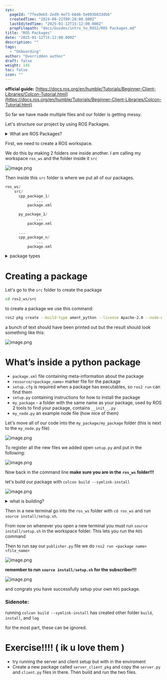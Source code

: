 ```yaml
---
sys:
  pageId: "7fea9eb5-2ed9-4e73-b6d6-5e093b833dbb"
  createdTime: "2024-08-21T00:28:00.000Z"
  lastEditedTime: "2025-01-12T15:12:00.000Z"
  propFilepath: "docs/Guides/intro_to_ROS2/ROS Packages.md"
title: "ROS Packages"
date: "2025-01-12T15:12:00.000Z"
description: ""
tags:
  - "Onboarding"
author: "Overridden author"
draft: false
weight: 145
toc: false
icon: ""
---
```


**official guide:** [https://docs.ros.org/en/humble/Tutorials/Beginner-Client-Libraries/Colcon-Tutorial.html](https://docs.ros.org/en/humble/Tutorials/Beginner-Client-Libraries/Colcon-Tutorial.html)

So far we have made multiple files and our folder is getting messy.

Let's structure our project by using ROS Packages.

<details>

<summary>What are ROS Packages?</summary>

ROS Packages are, as the name implies, packages of code that are highly sharable between ROS developers.

They consist of a folder, `package.xml` file, and source code

```python
      cpp_package_1/
		      ... imagine much code files here ..
          package.xml
```

</details>

First, we need to create a ROS workspace.

We do this by making 2 folders one inside another. I am calling my workspace `ros_ws` and the folder inside it `src`

![image.png](https://prod-files-secure.s3.us-west-2.amazonaws.com/d518164a-d88e-44d1-a4ee-3adb3bd8bce0/70706947-fd18-4537-a67b-e12946812d31/image.png?X-Amz-Algorithm=AWS4-HMAC-SHA256&X-Amz-Content-Sha256=UNSIGNED-PAYLOAD&X-Amz-Credential=ASIAZI2LB466X64A54RM%2F20250326%2Fus-west-2%2Fs3%2Faws4_request&X-Amz-Date=20250326T230816Z&X-Amz-Expires=3600&X-Amz-Security-Token=IQoJb3JpZ2luX2VjEM%2F%2F%2F%2F%2F%2F%2F%2F%2F%2F%2FwEaCXVzLXdlc3QtMiJHMEUCIQCfQ5b83LJ9FtrRohnmGU7ZL%2F2DIJ9oeiETToSftqW9kgIgaRQrgXOcPVYK0VorLjGdMDKGAzmeNTurcFKOmHqA184q%2FwMIOBAAGgw2Mzc0MjMxODM4MDUiDN%2B1YQsTzvSwJ5vN1ircA6LfrVtmqmXBODXsdJGaG6qHHSZBw0xCjE3liipRXA2JSIzx1aWKa%2Fezblf1OVwUuM6FYE%2BlCnfZhf8CXJN2fgoIwFs1WhwBxLRzngudo%2BIa1%2BZKcYzx2R9lfR%2BbwFRUNwAW2AxyiPmhmfDdF92dSGuwvJ4Mw2pYc5C3iF1eZTbZ4Jox7%2BLCDbCtHbYDmLsdVdlozJ%2FGN7x4lPQDUYHVB2R3%2FCx9MgzGoSjWdZQoFapLWFd3ttQ11lXY%2Fnk82nLube%2BtGl5bVTaU4exx%2BQE8u87UD4pKknFS4MdgAbd1aPmfzRV6H75Sbu%2BY6GmUuSglo94uHsShMXU0ER7FHZbzKvGVV6Ikexy9Tp4taQKfJWaJ99%2FMEpyOQAt2dta%2BOaFK0gx9v3Mi%2BH0%2FTMBuLx6LOe99zUnClrth%2FUo81%2Bfkf%2FHva6o929MaGL5WwhikSWseX2KVyi4%2FieogDmeWYUkmv5uKtU3K7t4r1eFmjs5qYquqQ%2BQ96L3qjX73YHGZidalFTaOEY%2Fz6fVnacRa2DSNEZ77%2FODyiKKaJFVSd4JG%2BKEvO9yMwxOAE%2BEZ8DAp1wXNJapesSQns%2F%2F0oJP9Illhgf2f5xpExAkFQWHZdZcQcqcOCB%2Bn%2Fs5NawdDGYCrMNaNkr8GOqUBI%2BLQgz8OgQ7J6YN8w986EKwu1Jl316iAH4uY702yt%2Bi9dVbAsxLv4m7UypVON6dV1vsVnnXDLK5cKApLeWvV4axYpK2IlscsiXeebnV07CoN6shmlc37N5DEVKt%2Fr4mP%2Ff1SgSVECEDx%2BhtJHJIPsLAA08nN8VRhZmx7RlLaPJK%2FMzl78KMFIbc%2FqXbsS2Oi0Xh3mwibgWT9%2Be4moTo5j3dclHh8&X-Amz-Signature=12d15b7f84d1264ee92228956249f7dc6940ca057dbad213b4423b268aef71ff&X-Amz-SignedHeaders=host&x-id=GetObject)

Then inside this `src` folder is where we put all of our packages.

```python
ros_ws/
    src/
      cpp_package_1/
		      ...
          package.xml

      py_package_1/
		      ...
          package.xml

      ...
      cpp_package_n/
		      ...
          package.xml

```

<details>

<summary>package types</summary>

packages can be either `C++` or python.

the intern file structure is different for each but for this guide we will stick to creating python packages

</details>

# Creating a package

Let's go to the `src` folder to create the package

```bash
cd ros2_ws/src
```

to create a package we use this command:

```bash
ros2 pkg create --build-type ament_python --license Apache-2.0 --node-name my_node my_package
```

a bunch of text should have been printed out but the result should look something like this:

![image.png](https://prod-files-secure.s3.us-west-2.amazonaws.com/d518164a-d88e-44d1-a4ee-3adb3bd8bce0/e6cf1e3f-8512-4a3e-b131-079f800bf3e8/image.png?X-Amz-Algorithm=AWS4-HMAC-SHA256&X-Amz-Content-Sha256=UNSIGNED-PAYLOAD&X-Amz-Credential=ASIAZI2LB466X64A54RM%2F20250326%2Fus-west-2%2Fs3%2Faws4_request&X-Amz-Date=20250326T230816Z&X-Amz-Expires=3600&X-Amz-Security-Token=IQoJb3JpZ2luX2VjEM%2F%2F%2F%2F%2F%2F%2F%2F%2F%2F%2FwEaCXVzLXdlc3QtMiJHMEUCIQCfQ5b83LJ9FtrRohnmGU7ZL%2F2DIJ9oeiETToSftqW9kgIgaRQrgXOcPVYK0VorLjGdMDKGAzmeNTurcFKOmHqA184q%2FwMIOBAAGgw2Mzc0MjMxODM4MDUiDN%2B1YQsTzvSwJ5vN1ircA6LfrVtmqmXBODXsdJGaG6qHHSZBw0xCjE3liipRXA2JSIzx1aWKa%2Fezblf1OVwUuM6FYE%2BlCnfZhf8CXJN2fgoIwFs1WhwBxLRzngudo%2BIa1%2BZKcYzx2R9lfR%2BbwFRUNwAW2AxyiPmhmfDdF92dSGuwvJ4Mw2pYc5C3iF1eZTbZ4Jox7%2BLCDbCtHbYDmLsdVdlozJ%2FGN7x4lPQDUYHVB2R3%2FCx9MgzGoSjWdZQoFapLWFd3ttQ11lXY%2Fnk82nLube%2BtGl5bVTaU4exx%2BQE8u87UD4pKknFS4MdgAbd1aPmfzRV6H75Sbu%2BY6GmUuSglo94uHsShMXU0ER7FHZbzKvGVV6Ikexy9Tp4taQKfJWaJ99%2FMEpyOQAt2dta%2BOaFK0gx9v3Mi%2BH0%2FTMBuLx6LOe99zUnClrth%2FUo81%2Bfkf%2FHva6o929MaGL5WwhikSWseX2KVyi4%2FieogDmeWYUkmv5uKtU3K7t4r1eFmjs5qYquqQ%2BQ96L3qjX73YHGZidalFTaOEY%2Fz6fVnacRa2DSNEZ77%2FODyiKKaJFVSd4JG%2BKEvO9yMwxOAE%2BEZ8DAp1wXNJapesSQns%2F%2F0oJP9Illhgf2f5xpExAkFQWHZdZcQcqcOCB%2Bn%2Fs5NawdDGYCrMNaNkr8GOqUBI%2BLQgz8OgQ7J6YN8w986EKwu1Jl316iAH4uY702yt%2Bi9dVbAsxLv4m7UypVON6dV1vsVnnXDLK5cKApLeWvV4axYpK2IlscsiXeebnV07CoN6shmlc37N5DEVKt%2Fr4mP%2Ff1SgSVECEDx%2BhtJHJIPsLAA08nN8VRhZmx7RlLaPJK%2FMzl78KMFIbc%2FqXbsS2Oi0Xh3mwibgWT9%2Be4moTo5j3dclHh8&X-Amz-Signature=f1262cd422f70ac3f7dd2d4e607665c6a8d68477ea720392d5aafdd55a7cfce8&X-Amz-SignedHeaders=host&x-id=GetObject)

# What’s inside a python package

- `package.xml` file containing meta-information about the package
- `resource/<package_name>` marker file for the package
- `setup.cfg` is required when a package has executables, so `ros2 run` can find them
- `setup.py` containing instructions for how to install the package
- `my_package` - a folder with the same name as your package, used by ROS 2 tools to find your package, contains `__init__.py`
- `my_node.py` an example node file (how nice of them)

Let's move all of our code into the `my_package/my_package` folder (this is next to the `my_node.py` file)

![image.png](https://prod-files-secure.s3.us-west-2.amazonaws.com/d518164a-d88e-44d1-a4ee-3adb3bd8bce0/9ce58f11-0da9-4d3e-b86d-506a9685d378/image.png?X-Amz-Algorithm=AWS4-HMAC-SHA256&X-Amz-Content-Sha256=UNSIGNED-PAYLOAD&X-Amz-Credential=ASIAZI2LB466X64A54RM%2F20250326%2Fus-west-2%2Fs3%2Faws4_request&X-Amz-Date=20250326T230816Z&X-Amz-Expires=3600&X-Amz-Security-Token=IQoJb3JpZ2luX2VjEM%2F%2F%2F%2F%2F%2F%2F%2F%2F%2F%2FwEaCXVzLXdlc3QtMiJHMEUCIQCfQ5b83LJ9FtrRohnmGU7ZL%2F2DIJ9oeiETToSftqW9kgIgaRQrgXOcPVYK0VorLjGdMDKGAzmeNTurcFKOmHqA184q%2FwMIOBAAGgw2Mzc0MjMxODM4MDUiDN%2B1YQsTzvSwJ5vN1ircA6LfrVtmqmXBODXsdJGaG6qHHSZBw0xCjE3liipRXA2JSIzx1aWKa%2Fezblf1OVwUuM6FYE%2BlCnfZhf8CXJN2fgoIwFs1WhwBxLRzngudo%2BIa1%2BZKcYzx2R9lfR%2BbwFRUNwAW2AxyiPmhmfDdF92dSGuwvJ4Mw2pYc5C3iF1eZTbZ4Jox7%2BLCDbCtHbYDmLsdVdlozJ%2FGN7x4lPQDUYHVB2R3%2FCx9MgzGoSjWdZQoFapLWFd3ttQ11lXY%2Fnk82nLube%2BtGl5bVTaU4exx%2BQE8u87UD4pKknFS4MdgAbd1aPmfzRV6H75Sbu%2BY6GmUuSglo94uHsShMXU0ER7FHZbzKvGVV6Ikexy9Tp4taQKfJWaJ99%2FMEpyOQAt2dta%2BOaFK0gx9v3Mi%2BH0%2FTMBuLx6LOe99zUnClrth%2FUo81%2Bfkf%2FHva6o929MaGL5WwhikSWseX2KVyi4%2FieogDmeWYUkmv5uKtU3K7t4r1eFmjs5qYquqQ%2BQ96L3qjX73YHGZidalFTaOEY%2Fz6fVnacRa2DSNEZ77%2FODyiKKaJFVSd4JG%2BKEvO9yMwxOAE%2BEZ8DAp1wXNJapesSQns%2F%2F0oJP9Illhgf2f5xpExAkFQWHZdZcQcqcOCB%2Bn%2Fs5NawdDGYCrMNaNkr8GOqUBI%2BLQgz8OgQ7J6YN8w986EKwu1Jl316iAH4uY702yt%2Bi9dVbAsxLv4m7UypVON6dV1vsVnnXDLK5cKApLeWvV4axYpK2IlscsiXeebnV07CoN6shmlc37N5DEVKt%2Fr4mP%2Ff1SgSVECEDx%2BhtJHJIPsLAA08nN8VRhZmx7RlLaPJK%2FMzl78KMFIbc%2FqXbsS2Oi0Xh3mwibgWT9%2Be4moTo5j3dclHh8&X-Amz-Signature=a1b07dca04d6f5c38c4be27bf725e44a88d352932d9294a304f4dcef697a26c4&X-Amz-SignedHeaders=host&x-id=GetObject)

To register all the new files we added open `setup.py` and put in the following:

![image.png](https://prod-files-secure.s3.us-west-2.amazonaws.com/d518164a-d88e-44d1-a4ee-3adb3bd8bce0/1cd7c262-4cae-4496-9d75-c178537d24a2/image.png?X-Amz-Algorithm=AWS4-HMAC-SHA256&X-Amz-Content-Sha256=UNSIGNED-PAYLOAD&X-Amz-Credential=ASIAZI2LB466X64A54RM%2F20250326%2Fus-west-2%2Fs3%2Faws4_request&X-Amz-Date=20250326T230816Z&X-Amz-Expires=3600&X-Amz-Security-Token=IQoJb3JpZ2luX2VjEM%2F%2F%2F%2F%2F%2F%2F%2F%2F%2F%2FwEaCXVzLXdlc3QtMiJHMEUCIQCfQ5b83LJ9FtrRohnmGU7ZL%2F2DIJ9oeiETToSftqW9kgIgaRQrgXOcPVYK0VorLjGdMDKGAzmeNTurcFKOmHqA184q%2FwMIOBAAGgw2Mzc0MjMxODM4MDUiDN%2B1YQsTzvSwJ5vN1ircA6LfrVtmqmXBODXsdJGaG6qHHSZBw0xCjE3liipRXA2JSIzx1aWKa%2Fezblf1OVwUuM6FYE%2BlCnfZhf8CXJN2fgoIwFs1WhwBxLRzngudo%2BIa1%2BZKcYzx2R9lfR%2BbwFRUNwAW2AxyiPmhmfDdF92dSGuwvJ4Mw2pYc5C3iF1eZTbZ4Jox7%2BLCDbCtHbYDmLsdVdlozJ%2FGN7x4lPQDUYHVB2R3%2FCx9MgzGoSjWdZQoFapLWFd3ttQ11lXY%2Fnk82nLube%2BtGl5bVTaU4exx%2BQE8u87UD4pKknFS4MdgAbd1aPmfzRV6H75Sbu%2BY6GmUuSglo94uHsShMXU0ER7FHZbzKvGVV6Ikexy9Tp4taQKfJWaJ99%2FMEpyOQAt2dta%2BOaFK0gx9v3Mi%2BH0%2FTMBuLx6LOe99zUnClrth%2FUo81%2Bfkf%2FHva6o929MaGL5WwhikSWseX2KVyi4%2FieogDmeWYUkmv5uKtU3K7t4r1eFmjs5qYquqQ%2BQ96L3qjX73YHGZidalFTaOEY%2Fz6fVnacRa2DSNEZ77%2FODyiKKaJFVSd4JG%2BKEvO9yMwxOAE%2BEZ8DAp1wXNJapesSQns%2F%2F0oJP9Illhgf2f5xpExAkFQWHZdZcQcqcOCB%2Bn%2Fs5NawdDGYCrMNaNkr8GOqUBI%2BLQgz8OgQ7J6YN8w986EKwu1Jl316iAH4uY702yt%2Bi9dVbAsxLv4m7UypVON6dV1vsVnnXDLK5cKApLeWvV4axYpK2IlscsiXeebnV07CoN6shmlc37N5DEVKt%2Fr4mP%2Ff1SgSVECEDx%2BhtJHJIPsLAA08nN8VRhZmx7RlLaPJK%2FMzl78KMFIbc%2FqXbsS2Oi0Xh3mwibgWT9%2Be4moTo5j3dclHh8&X-Amz-Signature=9f1c3dee67d72ea86e80911a919f4d0df34f6684acad44d9b700f153729bebdc&X-Amz-SignedHeaders=host&x-id=GetObject)

Now back in the command line **make sure you are in the** **`ros_ws`** **folder!!!**

let's build our package with `colcon build --symlink-install`

![image.png](https://prod-files-secure.s3.us-west-2.amazonaws.com/d518164a-d88e-44d1-a4ee-3adb3bd8bce0/2f2a0d27-b173-48fd-b189-5f5c0ce65619/image.png?X-Amz-Algorithm=AWS4-HMAC-SHA256&X-Amz-Content-Sha256=UNSIGNED-PAYLOAD&X-Amz-Credential=ASIAZI2LB466X64A54RM%2F20250326%2Fus-west-2%2Fs3%2Faws4_request&X-Amz-Date=20250326T230816Z&X-Amz-Expires=3600&X-Amz-Security-Token=IQoJb3JpZ2luX2VjEM%2F%2F%2F%2F%2F%2F%2F%2F%2F%2F%2FwEaCXVzLXdlc3QtMiJHMEUCIQCfQ5b83LJ9FtrRohnmGU7ZL%2F2DIJ9oeiETToSftqW9kgIgaRQrgXOcPVYK0VorLjGdMDKGAzmeNTurcFKOmHqA184q%2FwMIOBAAGgw2Mzc0MjMxODM4MDUiDN%2B1YQsTzvSwJ5vN1ircA6LfrVtmqmXBODXsdJGaG6qHHSZBw0xCjE3liipRXA2JSIzx1aWKa%2Fezblf1OVwUuM6FYE%2BlCnfZhf8CXJN2fgoIwFs1WhwBxLRzngudo%2BIa1%2BZKcYzx2R9lfR%2BbwFRUNwAW2AxyiPmhmfDdF92dSGuwvJ4Mw2pYc5C3iF1eZTbZ4Jox7%2BLCDbCtHbYDmLsdVdlozJ%2FGN7x4lPQDUYHVB2R3%2FCx9MgzGoSjWdZQoFapLWFd3ttQ11lXY%2Fnk82nLube%2BtGl5bVTaU4exx%2BQE8u87UD4pKknFS4MdgAbd1aPmfzRV6H75Sbu%2BY6GmUuSglo94uHsShMXU0ER7FHZbzKvGVV6Ikexy9Tp4taQKfJWaJ99%2FMEpyOQAt2dta%2BOaFK0gx9v3Mi%2BH0%2FTMBuLx6LOe99zUnClrth%2FUo81%2Bfkf%2FHva6o929MaGL5WwhikSWseX2KVyi4%2FieogDmeWYUkmv5uKtU3K7t4r1eFmjs5qYquqQ%2BQ96L3qjX73YHGZidalFTaOEY%2Fz6fVnacRa2DSNEZ77%2FODyiKKaJFVSd4JG%2BKEvO9yMwxOAE%2BEZ8DAp1wXNJapesSQns%2F%2F0oJP9Illhgf2f5xpExAkFQWHZdZcQcqcOCB%2Bn%2Fs5NawdDGYCrMNaNkr8GOqUBI%2BLQgz8OgQ7J6YN8w986EKwu1Jl316iAH4uY702yt%2Bi9dVbAsxLv4m7UypVON6dV1vsVnnXDLK5cKApLeWvV4axYpK2IlscsiXeebnV07CoN6shmlc37N5DEVKt%2Fr4mP%2Ff1SgSVECEDx%2BhtJHJIPsLAA08nN8VRhZmx7RlLaPJK%2FMzl78KMFIbc%2FqXbsS2Oi0Xh3mwibgWT9%2Be4moTo5j3dclHh8&X-Amz-Signature=a2291955361eaa327687804b3f6d8c18ed5de86e4e00db41c895d3753056e410&X-Amz-SignedHeaders=host&x-id=GetObject)

<details>

<summary>what is building?</summary>

if you are a CS major at Rose-Hulman you will learn the answer to this in CSSE132

but TLDR; is it combines all the code files into one program that can be run easily 

</details>

Then in a new terminal go into the `ros_ws` folder with `cd ros_ws` and run `source install/setup.sh`. 

From now on whenever you open a new terminal you must run `source install/setup.sh` in the workspace folder. This lets you run the `ROS` command

Then to run say our `publisher.py` file we do `ros2 run <package name> <file_name>`

![image.png](https://prod-files-secure.s3.us-west-2.amazonaws.com/d518164a-d88e-44d1-a4ee-3adb3bd8bce0/4f4b1219-3a44-4632-aa0a-ce3471699f59/image.png?X-Amz-Algorithm=AWS4-HMAC-SHA256&X-Amz-Content-Sha256=UNSIGNED-PAYLOAD&X-Amz-Credential=ASIAZI2LB466X64A54RM%2F20250326%2Fus-west-2%2Fs3%2Faws4_request&X-Amz-Date=20250326T230817Z&X-Amz-Expires=3600&X-Amz-Security-Token=IQoJb3JpZ2luX2VjEM%2F%2F%2F%2F%2F%2F%2F%2F%2F%2F%2FwEaCXVzLXdlc3QtMiJHMEUCIQCfQ5b83LJ9FtrRohnmGU7ZL%2F2DIJ9oeiETToSftqW9kgIgaRQrgXOcPVYK0VorLjGdMDKGAzmeNTurcFKOmHqA184q%2FwMIOBAAGgw2Mzc0MjMxODM4MDUiDN%2B1YQsTzvSwJ5vN1ircA6LfrVtmqmXBODXsdJGaG6qHHSZBw0xCjE3liipRXA2JSIzx1aWKa%2Fezblf1OVwUuM6FYE%2BlCnfZhf8CXJN2fgoIwFs1WhwBxLRzngudo%2BIa1%2BZKcYzx2R9lfR%2BbwFRUNwAW2AxyiPmhmfDdF92dSGuwvJ4Mw2pYc5C3iF1eZTbZ4Jox7%2BLCDbCtHbYDmLsdVdlozJ%2FGN7x4lPQDUYHVB2R3%2FCx9MgzGoSjWdZQoFapLWFd3ttQ11lXY%2Fnk82nLube%2BtGl5bVTaU4exx%2BQE8u87UD4pKknFS4MdgAbd1aPmfzRV6H75Sbu%2BY6GmUuSglo94uHsShMXU0ER7FHZbzKvGVV6Ikexy9Tp4taQKfJWaJ99%2FMEpyOQAt2dta%2BOaFK0gx9v3Mi%2BH0%2FTMBuLx6LOe99zUnClrth%2FUo81%2Bfkf%2FHva6o929MaGL5WwhikSWseX2KVyi4%2FieogDmeWYUkmv5uKtU3K7t4r1eFmjs5qYquqQ%2BQ96L3qjX73YHGZidalFTaOEY%2Fz6fVnacRa2DSNEZ77%2FODyiKKaJFVSd4JG%2BKEvO9yMwxOAE%2BEZ8DAp1wXNJapesSQns%2F%2F0oJP9Illhgf2f5xpExAkFQWHZdZcQcqcOCB%2Bn%2Fs5NawdDGYCrMNaNkr8GOqUBI%2BLQgz8OgQ7J6YN8w986EKwu1Jl316iAH4uY702yt%2Bi9dVbAsxLv4m7UypVON6dV1vsVnnXDLK5cKApLeWvV4axYpK2IlscsiXeebnV07CoN6shmlc37N5DEVKt%2Fr4mP%2Ff1SgSVECEDx%2BhtJHJIPsLAA08nN8VRhZmx7RlLaPJK%2FMzl78KMFIbc%2FqXbsS2Oi0Xh3mwibgWT9%2Be4moTo5j3dclHh8&X-Amz-Signature=c1c92c948ef580bf832ccd545d40db1e262071fe5feffb1e428e62af67a53fb2&X-Amz-SignedHeaders=host&x-id=GetObject)

**remember to run** **`source install/setup.sh`** **for the subscriber!!!**

![image.png](https://prod-files-secure.s3.us-west-2.amazonaws.com/d518164a-d88e-44d1-a4ee-3adb3bd8bce0/02121119-dad4-49ec-8356-c956108b4243/image.png?X-Amz-Algorithm=AWS4-HMAC-SHA256&X-Amz-Content-Sha256=UNSIGNED-PAYLOAD&X-Amz-Credential=ASIAZI2LB466X64A54RM%2F20250326%2Fus-west-2%2Fs3%2Faws4_request&X-Amz-Date=20250326T230817Z&X-Amz-Expires=3600&X-Amz-Security-Token=IQoJb3JpZ2luX2VjEM%2F%2F%2F%2F%2F%2F%2F%2F%2F%2F%2FwEaCXVzLXdlc3QtMiJHMEUCIQCfQ5b83LJ9FtrRohnmGU7ZL%2F2DIJ9oeiETToSftqW9kgIgaRQrgXOcPVYK0VorLjGdMDKGAzmeNTurcFKOmHqA184q%2FwMIOBAAGgw2Mzc0MjMxODM4MDUiDN%2B1YQsTzvSwJ5vN1ircA6LfrVtmqmXBODXsdJGaG6qHHSZBw0xCjE3liipRXA2JSIzx1aWKa%2Fezblf1OVwUuM6FYE%2BlCnfZhf8CXJN2fgoIwFs1WhwBxLRzngudo%2BIa1%2BZKcYzx2R9lfR%2BbwFRUNwAW2AxyiPmhmfDdF92dSGuwvJ4Mw2pYc5C3iF1eZTbZ4Jox7%2BLCDbCtHbYDmLsdVdlozJ%2FGN7x4lPQDUYHVB2R3%2FCx9MgzGoSjWdZQoFapLWFd3ttQ11lXY%2Fnk82nLube%2BtGl5bVTaU4exx%2BQE8u87UD4pKknFS4MdgAbd1aPmfzRV6H75Sbu%2BY6GmUuSglo94uHsShMXU0ER7FHZbzKvGVV6Ikexy9Tp4taQKfJWaJ99%2FMEpyOQAt2dta%2BOaFK0gx9v3Mi%2BH0%2FTMBuLx6LOe99zUnClrth%2FUo81%2Bfkf%2FHva6o929MaGL5WwhikSWseX2KVyi4%2FieogDmeWYUkmv5uKtU3K7t4r1eFmjs5qYquqQ%2BQ96L3qjX73YHGZidalFTaOEY%2Fz6fVnacRa2DSNEZ77%2FODyiKKaJFVSd4JG%2BKEvO9yMwxOAE%2BEZ8DAp1wXNJapesSQns%2F%2F0oJP9Illhgf2f5xpExAkFQWHZdZcQcqcOCB%2Bn%2Fs5NawdDGYCrMNaNkr8GOqUBI%2BLQgz8OgQ7J6YN8w986EKwu1Jl316iAH4uY702yt%2Bi9dVbAsxLv4m7UypVON6dV1vsVnnXDLK5cKApLeWvV4axYpK2IlscsiXeebnV07CoN6shmlc37N5DEVKt%2Fr4mP%2Ff1SgSVECEDx%2BhtJHJIPsLAA08nN8VRhZmx7RlLaPJK%2FMzl78KMFIbc%2FqXbsS2Oi0Xh3mwibgWT9%2Be4moTo5j3dclHh8&X-Amz-Signature=2fb444ce2ce789a3f24317b13019b1d99fdf9e8261396232336b621ff8d732f4&X-Amz-SignedHeaders=host&x-id=GetObject)

and congrats you have successfully setup your own `ROS` package.

### Sidenote:

running `colcon build --symlink-install` has created other folder `build`, `install`, and `log`

for the most part, these can be ignored.

# Exercise!!!! ( ik u love them )

- try running the server and client setup but with in the enviroment
- Create a new package called `server_client_pkg` and copy the `server.py` and `client.py` files in there. Then build and run the two files.
